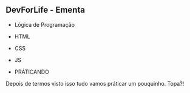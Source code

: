 ## DevForLife -  Ementa

- Lógica de Programação

- HTML

- CSS

- JS

- PRÁTICANDO

<p>Depois de termos visto isso tudo vamos práticar um pouquinho. Topa?!</p>




